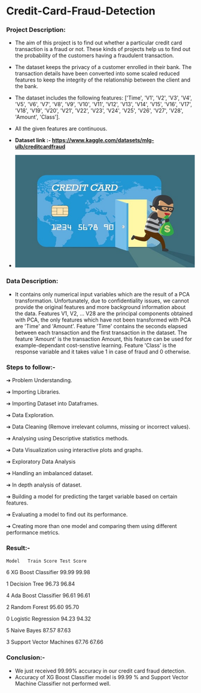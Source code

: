 # Credit-Card-Fraud-Detection

### Project Description:
- The aim of this project is to find out whether a particular credit card transaction is a fraud or not. These kinds of projects help us to find out the probability of the customers having a fraudulent transaction.

- The dataset keeps the privacy of a customer enrolled in their bank. The transaction details have been converted into some scaled reduced features to keep the integrity of the relationship between the client and the bank.
- The dataset includes the following features: ['Time', 'V1', 'V2', 'V3', 'V4', 'V5', 'V6', 'V7', 'V8', 'V9', 'V10', 'V11', 'V12', 'V13', 'V14', 'V15', 'V16', 'V17', 'V18', 'V19', 'V20', 'V21', 'V22', 'V23', 'V24', 'V25', 'V26', 'V27', 'V28', 'Amount', 'Class'].
- All the given features are continuous.
- **Dataset link :- https://www.kaggle.com/datasets/mlg-ulb/creditcardfraud**
- <img src = "credit.jpg" style = "width:500px;height:300px"/>
### Data Description:
* It contains only numerical input variables which are the result of a PCA transformation. Unfortunately, due to confidentiality issues, we cannot provide the original features and more background information about the data. Features V1, V2, … V28 are the principal components obtained with PCA, the only features which have not been transformed with PCA are 'Time' and 'Amount'. Feature 'Time' contains the seconds elapsed between each transaction and the first transaction in the dataset. The feature 'Amount' is the transaction Amount, this feature can be used for example-dependant cost-senstive learning. Feature 'Class' is the response variable and it takes value 1 in case of fraud and 0 otherwise.

### Steps to follow:-

➔ Problem Understanding.

➔ Importing Libraries.

➔ Importing Dataset into Dataframes.

➔ Data Exploration.

➔ Data Cleaning (Remove irrelevant columns, missing or incorrect values).

➔ Analysing using Descriptive statistics methods.

➔ Data Visualization using interactive plots and graphs.

➔ Exploratory Data Analysis

➔ Handling an imbalanced dataset.

➔ In depth analysis of dataset.

➔ Building a model for predicting the target variable based on certain features.

➔ Evaluating a model to find out its performance.

➔ Creating more than one model and comparing them using different performance metrics.

### Result:-
	Model	Train Score	Test Score
	
6	XG Boost Classifier	99.99	99.98

1	Decision Tree		96.73	96.84

4	Ada Boost Classifier	96.61	96.61

2	Random Forest		95.60	95.70

0	Logistic Regression	94.23	94.32

5	Naive Bayes		87.57	87.63

3	Support Vector Machines	67.76	67.66


### Conclusion:-
* We just received 99.99% accuracy in our credit card fraud detection.
* Accuracy of XG Boost Classifier model is 99.99 % and Support Vector Machine Classifier not performed well.

